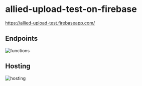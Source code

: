 # allied-upload-test-on-firebase


https://allied-upload-test.firebaseapp.com/

## Endpoints

![functions](https://firebasestorage.googleapis.com/v0/b/allied-upload-test.appspot.com/o/functions.png?alt=media&token=55fcb8ab-e53b-4ff8-b14d-4fac9a18be8d)

## Hosting
![hosting](https://firebasestorage.googleapis.com/v0/b/allied-upload-test.appspot.com/o/hosting.png?alt=media&token=362b0d7f-03c7-411b-8e16-7828a32011c2)
